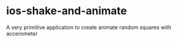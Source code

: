 # ios-shake-and-animate
A very primitive application to create animate random squares with accerometer

